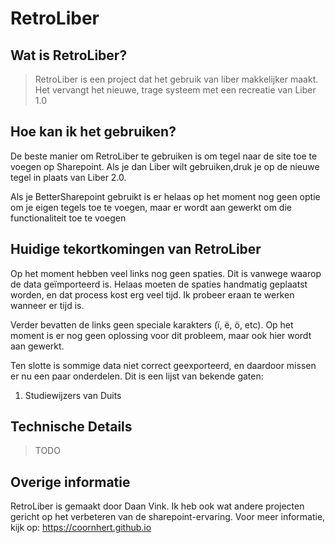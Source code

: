 # RetroLiber

## Wat is RetroLiber?
> RetroLiber is een project dat het gebruik van liber makkelijker maakt. Het vervangt het nieuwe, trage systeem met een recreatie van Liber 1.0

## Hoe kan ik het gebruiken?
De beste manier om RetroLiber te gebruiken is om tegel naar de site toe te voegen op Sharepoint. Als je dan Liber wilt gebruiken,druk je op de nieuwe tegel in plaats van Liber 2.0. 

Als je BetterSharepoint gebruikt is er helaas op het moment nog geen optie om je eigen tegels toe te voegen, maar er wordt aan gewerkt om die functionaliteit toe te voegen

## Huidige tekortkomingen van RetroLiber
Op het moment hebben veel links nog geen spaties. Dit is vanwege waarop de data geïmporteerd is. Helaas moeten de spaties handmatig geplaatst worden, en dat process kost erg veel tijd. Ik probeer eraan te werken wanneer er tijd is.

Verder bevatten de links geen speciale karakters (ï, ë, ö, etc). Op het moment is er nog geen oplossing voor dit probleem, maar ook hier wordt aan gewerkt.

Ten slotte is sommige data niet correct geexporteerd, en daardoor missen er nu een paar onderdelen. Dit is een lijst van bekende gaten:

1. Studiewijzers van Duits

## Technische Details
> TODO

## Overige informatie
RetroLiber is gemaakt door Daan Vink. Ik heb ook wat andere projecten gericht op het verbeteren van de sharepoint-ervaring. Voor meer informatie, kijk op: https://coornhert.github.io